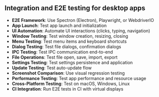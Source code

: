 ## Integration and E2E testing for desktop apps

- **E2E Framework**: Use Spectron (Electron), Playwright, or WebdriverIO
- **App Launch**: Test app launch and initialization
- **UI Automation**: Automate UI interactions (clicks, typing, navigation)
- **Window Testing**: Test window creation, resizing, closing
- **Menu Testing**: Test menu items and keyboard shortcuts
- **Dialog Testing**: Test file dialogs, confirmation dialogs
- **IPC Testing**: Test IPC communication end-to-end
- **File Operations**: Test file open, save, import, export
- **Settings Testing**: Test settings persistence and application
- **Update Testing**: Test auto-update flow
- **Screenshot Comparison**: Use visual regression testing
- **Performance Testing**: Test app performance and resource usage
- **Cross-Platform Testing**: Test on macOS, Windows, Linux
- **CI Integration**: Run E2E tests in CI with virtual displays
